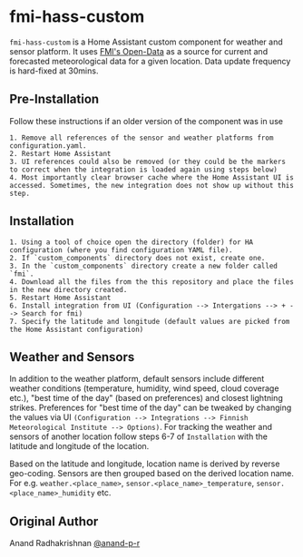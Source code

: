 # fmi-hass-custom

`fmi-hass-custom` is a Home Assistant custom component for weather and sensor platform. It uses [FMI's Open-Data](https://en.ilmatieteenlaitos.fi/open-data) as a source for current and forecasted meteorological data for a given location. Data update frequency is hard-fixed at 30mins.

## Pre-Installation

Follow these instructions if an older version of the component was in use

    1. Remove all references of the sensor and weather platforms from configuration.yaml.
    2. Restart Home Assistant
    3. UI references could also be removed (or they could be the markers to correct when the integration is loaded again using steps below)
    4. Most importantly clear browser cache where the Home Assistant UI is accessed. Sometimes, the new integration does not show up without this step.
    
## Installation

    1. Using a tool of choice open the directory (folder) for HA configuration (where you find configuration YAML file).
    2. If `custom_components` directory does not exist, create one.
    3. In the `custom_components` directory create a new folder called `fmi`.
    4. Download all the files from the this repository and place the files in the new directory created.
    5. Restart Home Assistant
    6. Install integration from UI (Configuration --> Intergations --> + --> Search for fmi)
    7. Specify the latitude and longitude (default values are picked from the Home Assistant configuration)

## Weather and Sensors

In addition to the weather platform, default sensors include different weather conditions (temperature, humidity, wind speed, cloud coverage etc.), "best time of the day" (based on preferences) and closest lightning strikes. Preferences for "best time of the day" can be tweaked by changing the values via UI ```(Configuration --> Integrations --> Finnish Meteorological Institute --> Options)```. For tracking the weather and sensors of another location follow steps 6-7 of ```Installation``` with the latitude and longitude of the location.

Based on the latitude and longitude, location name is derived by reverse geo-coding. Sensors are then grouped based on the derived location name. For e.g. ```weather.<place_name>```,  ```sensor.<place_name>_temperature```, ```sensor.<place_name>_humidity``` etc.

## Original Author
Anand Radhakrishnan [@anand-p-r](https://github.com/anand-p-r)
